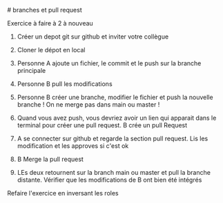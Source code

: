 # branches et pull request

Exercice à faire à 2 à nouveau

1. Créer un depot git sur github et inviter votre collègue

2. Cloner le dépot en local

3. Personne A ajoute un fichier, le commit et le push sur la branche principale

4. Personne B pull les modifications

5. Personne B créer une branche, modifier le fichier et push la nouvelle branche ! On ne merge pas dans main ou master !

6. Quand vous avez push, vous devriez avoir un lien qui apparait dans le terminal pour créer une pull request. B crée un pull Request

7. A se connecter sur github et regarde la section pull request. Lis les modification et les approves si c'est ok

8. B Merge la pull request

9. LEs deux retournent sur la branch main ou master et pull la branche distante. Vérifier que les modifications de B ont bien été intégrés

Refaire l'exercice en inversant les roles



